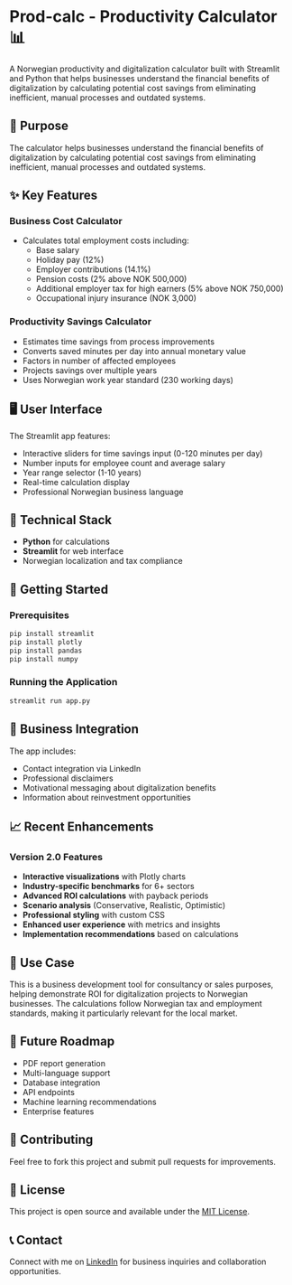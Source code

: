 # Prod-calc - Productivity Calculator 📊

A Norwegian productivity and digitalization calculator built with Streamlit and Python that helps businesses understand the financial benefits of digitalization by calculating potential cost savings from eliminating inefficient, manual processes and outdated systems.

## 🎯 Purpose

The calculator helps businesses understand the financial benefits of digitalization by calculating potential cost savings from eliminating inefficient, manual processes and outdated systems.

## ✨ Key Features

### Business Cost Calculator
- Calculates total employment costs including:
  - Base salary
  - Holiday pay (12%)
  - Employer contributions (14.1%)
  - Pension costs (2% above NOK 500,000)
  - Additional employer tax for high earners (5% above NOK 750,000)
  - Occupational injury insurance (NOK 3,000)

### Productivity Savings Calculator
- Estimates time savings from process improvements
- Converts saved minutes per day into annual monetary value
- Factors in number of affected employees
- Projects savings over multiple years
- Uses Norwegian work year standard (230 working days)

## 🖥️ User Interface

The Streamlit app features:
- Interactive sliders for time savings input (0-120 minutes per day)
- Number inputs for employee count and average salary
- Year range selector (1-10 years)
- Real-time calculation display
- Professional Norwegian business language

## 🔧 Technical Stack

- **Python** for calculations
- **Streamlit** for web interface
- Norwegian localization and tax compliance

## 🚀 Getting Started

### Prerequisites
```bash
pip install streamlit
pip install plotly
pip install pandas
pip install numpy
```

### Running the Application
```bash
streamlit run app.py
```

## 💼 Business Integration

The app includes:
- Contact integration via LinkedIn
- Professional disclaimers
- Motivational messaging about digitalization benefits
- Information about reinvestment opportunities

## 📈 Recent Enhancements

### Version 2.0 Features
- **Interactive visualizations** with Plotly charts
- **Industry-specific benchmarks** for 6+ sectors
- **Advanced ROI calculations** with payback periods
- **Scenario analysis** (Conservative, Realistic, Optimistic)
- **Professional styling** with custom CSS
- **Enhanced user experience** with metrics and insights
- **Implementation recommendations** based on calculations

## 📝 Use Case

This is a business development tool for consultancy or sales purposes, helping demonstrate ROI for digitalization projects to Norwegian businesses. The calculations follow Norwegian tax and employment standards, making it particularly relevant for the local market.

## 🔮 Future Roadmap

- PDF report generation
- Multi-language support
- Database integration
- API endpoints
- Machine learning recommendations
- Enterprise features

## 🤝 Contributing

Feel free to fork this project and submit pull requests for improvements.

## 📄 License

This project is open source and available under the [MIT License](LICENSE).

## 📞 Contact

Connect with me on [LinkedIn](https://www.linkedin.com/in/thore-tollevik-434621b5/) for business inquiries and collaboration opportunities.
